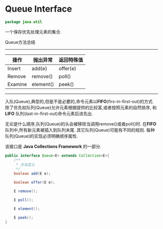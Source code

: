 # Queue Interface

```java
package java.util
```

一个保存优先处理元素的集合.

Queue方法总结
*******************************************
|   操作   |   抛出异常   |   返回特殊值    |
|----------| ------------| ---------------|
| Insert   | add(e)      |  offer(e)      |
| Remove   | remove()    |  poll()        |
| Examine  | element()   |  peek()        |
*******************************************

入队(Queue),典型的,但是不是必要的,命令元素以**FIFO**(firs-in-first-out)的方式. 除了优先权队列(Queue)允许元素根据提供的比较富,或者按照元素的自然排序, 和**LIFO** 队列(last-in-first-out)命令元素后进先出.

无论是什么顺序,队列(Queue)的头会被移除当调用remove()或者poll()时. 在**FIFO**队列中,所有新元素被插入到队列末尾. 其它队列(Queue)可能有不同的规则. 每种队列(Queue)的实现必须明确顺序属性.

该接口是 **Java Collections Framework** 的一部分.

```java
public interface Queue<E> extends Collection<E>{
    /**
     * 方法定义
     */
    boolean add(E e);

    boolean offer(E e);

    E remove();

    E poll();

    E element();

    E peek();
}
```
